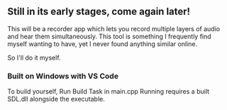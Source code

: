 ## Still in its early stages, come again later!

This will be a recorder app which lets you record multiple layers of audio and hear them simultaneously. This tool is something I frequently find myself wanting to have, yet I never found anything similar online.

So I'll do it myself.

### Built on Windows with VS Code

To build yourself, Run Build Task in main.cpp
Running requires a built SDL.dll alongside the executable.